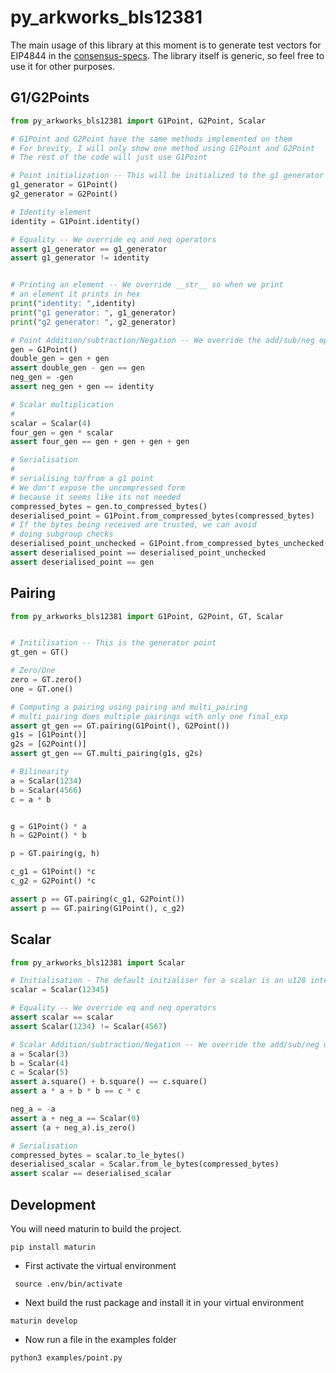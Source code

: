 # py_arkworks_bls12381

The main usage of this library at this moment is to generate test vectors for EIP4844 in the [consensus-specs](https://github.com/ethereum/consensus-specs/tree/master). The library itself is generic, so feel free to use it for other purposes.

## G1/G2Points

```python
from py_arkworks_bls12381 import G1Point, G2Point, Scalar

# G1Point and G2Point have the same methods implemented on them
# For brevity, I will only show one method using G1Point and G2Point 
# The rest of the code will just use G1Point

# Point initialization -- This will be initialized to the g1 generator 
g1_generator = G1Point()
g2_generator = G2Point()

# Identity element 
identity = G1Point.identity()

# Equality -- We override eq and neq operators
assert g1_generator == g1_generator
assert g1_generator != identity


# Printing an element -- We override __str__ so when we print
# an element it prints in hex
print("identity: ",identity)
print("g1 generator: ", g1_generator)
print("g2 generator: ", g2_generator)

# Point Addition/subtraction/Negation -- We override the add/sub/neg operators
gen = G1Point()
double_gen = gen + gen
assert double_gen - gen == gen
neg_gen = -gen
assert neg_gen + gen == identity

# Scalar multiplication
#
scalar = Scalar(4)
four_gen = gen * scalar
assert four_gen == gen + gen + gen + gen

# Serialisation
# 
# serialising to/from a g1 point
# We don't expose the uncompressed form 
# because it seems like its not needed
compressed_bytes = gen.to_compressed_bytes()
deserialised_point = G1Point.from_compressed_bytes(compressed_bytes)
# If the bytes being received are trusted, we can avoid
# doing subgroup checks
deserialised_point_unchecked = G1Point.from_compressed_bytes_unchecked(compressed_bytes)
assert deserialised_point == deserialised_point_unchecked
assert deserialised_point == gen
```

## Pairing

```python
from py_arkworks_bls12381 import G1Point, G2Point, GT, Scalar


# Initilisation -- This is the generator point
gt_gen = GT()

# Zero/One
zero = GT.zero()
one = GT.one()

# Computing a pairing using pairing and multi_pairing
# multi_pairing does multiple pairings with only one final_exp
assert gt_gen == GT.pairing(G1Point(), G2Point()) 
g1s = [G1Point()]
g2s = [G2Point()]
assert gt_gen == GT.multi_pairing(g1s, g2s)

# Bilinearity
a = Scalar(1234)
b = Scalar(4566)
c = a * b


g = G1Point() * a
h = G2Point() * b

p = GT.pairing(g, h)

c_g1 = G1Point() *c
c_g2 = G2Point() *c

assert p == GT.pairing(c_g1, G2Point())
assert p == GT.pairing(G1Point(), c_g2)
```

## Scalar

```python
from py_arkworks_bls12381 import Scalar

# Initialisation - The default initialiser for a scalar is an u128 integer
scalar = Scalar(12345)

# Equality -- We override eq and neq operators
assert scalar == scalar
assert Scalar(1234) != Scalar(4567)

# Scalar Addition/subtraction/Negation -- We override the add/sub/neg operators
a = Scalar(3)
b = Scalar(4)
c = Scalar(5)
assert a.square() + b.square() == c.square()
assert a * a + b * b == c * c

neg_a = -a
assert a + neg_a == Scalar(0)
assert (a + neg_a).is_zero()

# Serialisation
compressed_bytes = scalar.to_le_bytes()
deserialised_scalar = Scalar.from_le_bytes(compressed_bytes)
assert scalar == deserialised_scalar
```

##  Development

You will need maturin to build the project.

```
pip install maturin
```


- First activate the virtual environment

```
 source .env/bin/activate
```

- Next build the rust package and install it in your virtual environment

```
maturin develop
```

- Now run a file in the examples folder

```
python3 examples/point.py
```
